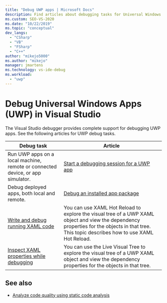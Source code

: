 ```yaml
---
title: "Debug UWP apps | Microsoft Docs"
description: Find articles about debugging tasks for Universal Windows Platform (UWP) apps in the Visual Studio debugger.
ms.custom: SEO-VS-2020
ms.date: "10/22/2019"
ms.topic: "conceptual"
dev_langs:
  - "CSharp"
  - "VB"
  - "FSharp"
  - "C++"
author: "mikejo5000"
ms.author: "mikejo"
manager: jmartens
ms.technology: vs-ide-debug
ms.workload:
  - "uwp"
---
```

# Debug Universal Windows Apps (UWP) in Visual Studio

The Visual Studio debugger provides complete support for debugging UWP apps. See the following articles for UWP debug tasks.

|Debug task|Article|
|-|-|
|Run UWP apps on a local machine, remote or connected device, or app simulator.|[Start a debugging session for a UWP app](../debugger/start-a-debugging-session-for-a-store-app-in-visual-studio-vb-csharp-cpp-and-xaml.md)|
|Debug deployed apps, both local and remote.|[Debug an installed app package](../debugger/debug-installed-app-package.md)|
| [Write and debug running XAML code](../xaml-tools/xaml-hot-reload.md) | You can use XAML Hot Reload to explore the visual tree of a UWP XAML object and view the dependency properties for the objects in that tree. This topic describes how to use XAML Hot Reload. |
| [Inspect XAML properties while debugging](../xaml-tools/xaml-hot-reload.md) | You can use the Live Visual Tree to explore the visual tree of a UWP XAML object and view the dependency properties for the objects in that tree. |

## See also
- [Analyze code quality using static code analysis](../code-quality/code-analysis-for-managed-code-overview.md)
